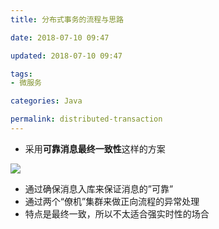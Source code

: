 ```yaml
---
title: 分布式事务的流程与思路

date: 2018-07-10 09:47

updated: 2018-07-10 09:47

tags:
- 微服务

categories: Java

permalink: distributed-transaction
---
```




- 采用**可靠消息最终一致性**这样的方案

![](/images/distributed-transaction-01.jpg)



- 通过确保消息入库来保证消息的”可靠”
- 通过两个“僚机”集群来做正向流程的异常处理
- 特点是最终一致，所以不太适合强实时性的场合